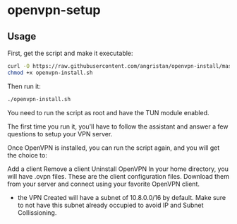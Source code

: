 # openvpn-setup

## Usage

First, get the script and make it executable:

```bash
curl -O https://raw.githubusercontent.com/angristan/openvpn-install/master/openvpn-install.sh
chmod +x openvpn-install.sh
```

Then run it:

```sh
./openvpn-install.sh
```

You need to run the script as root and have the TUN module enabled.

The first time you run it, you'll have to follow the assistant and answer a few questions to setup your VPN server.

Once OpenVPN is installed, you can run the script again, and you will get the choice to:

Add a client
Remove a client
Uninstall OpenVPN
In your home directory, you will have .ovpn files. These are the client configuration files. Download them from your server and connect using your favorite OpenVPN client.

- the VPN Created will have a subnet of 10.8.0.0/16 by default. Make sure to not have this subnet already occupied to avoid IP and Subnet Collissioning.
